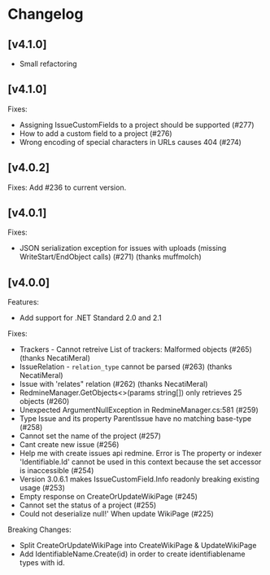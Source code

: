 # Changelog

## [v4.1.0]

* Small refactoring

## [v4.1.0]

Fixes: 

* Assigning IssueCustomFields to a project should be supported (#277)
* How to add a custom field to a project (#276)
* Wrong encoding of special characters in URLs causes 404 (#274)

## [v4.0.2]

Fixes: Add #236 to current version. 

## [v4.0.1]

Fixes:

* JSON serialization exception for issues with uploads (missing WriteStart/EndObject calls) (#271) (thanks muffmolch)

## [v4.0.0]

Features:

* Add support for .NET Standard 2.0 and 2.1

Fixes:

* Trackers - Cannot retreive List of trackers: Malformed objects (#265) (thanks NecatiMeral)
* IssueRelation - `relation_type` cannot be parsed (#263) (thanks NecatiMeral)
* Issue with 'relates" relation (#262) (thanks NecatiMeral)
* RedmineManager.GetObjects<>(params string[]) only retrieves 25 objects (#260)
* Unexpected ArgumentNullException in RedmineManager.cs:581 (#259)
* Type Issue and its property ParentIssue have no matching base-type (#258)
* Cannot set the name of the project (#257)
* Cant create new issue (#256)
* Help me with create issues api redmine. Error is The property or indexer 'Identifiable<IdentifiableName>.Id' cannot be used in this context because the set accessor is inaccessible (#254)
* Version 3.0.6.1 makes IssueCustomField.Info readonly breaking existing usage (#253)
* Empty response on CreateOrUpdateWikiPage (#245)
* Cannot set the status of a project (#255)
* Could not deserialize null!' When update WikiPage (#225) 

Breaking Changes:

* Split CreateOrUpdateWikiPage into CreateWikiPage & UpdateWikiPage
* Add IdentifiableName.Create<T>(id) in order to create identifiablename types with id. 